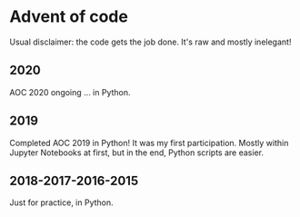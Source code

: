 # Advent of code

Usual disclaimer: the code gets the job done. It's raw and mostly inelegant!

## 2020
AOC 2020 ongoing ... in Python.

## 2019
Completed AOC 2019 in Python! It was my first participation.
Mostly within Jupyter Notebooks at first, but in the end, Python scripts are easier.

## 2018-2017-2016-2015
Just for practice, in Python.
